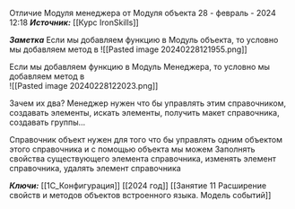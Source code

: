 
Отличие Модуля менеджера от Модуля объекта
 28 - февраль - 2024  12:18 
***Источник:***  [[Курс IronSkills]] 

***Заметка*** 
Если мы добавляем функцию в Модуль объекта, то условно мы добавляем метод в 
![[Pasted image 20240228121955.png]]

Если мы добавляем функцию в Модуль Менеджера, то условно мы добавляем метод в  
![[Pasted image 20240228122023.png]]


Зачем их два?
Менеджер нужен что бы управлять этим справочником, создавать элементы, искать элементы, получить макет справочника, создавать группы...

Справочник объект нужен для того что бы управлять одним объектом этого справочника и с помощью объекта мы можем Заполнять свойства существующего элемента справочника, изменять элемент справочника,  удалять элемент справочника


***Ключи:*** [[1С_Конфигурация]] [[2024 год]]  [[Занятие 11 Расширение свойств и методов объектов встроенного языка. Модель событий]]
